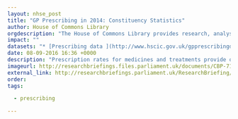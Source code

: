 ```yaml
---
layout: nhse_post
title: "GP Prescribing in 2014: Constituency Statistics"
author: House of Commons Library
orgdescription: "The House of Commons Library provides research, analysis and information services for MPs and their staff."
impact: ""
datasets: "* [Prescribing data ](http://www.hscic.gov.uk/gpprescribingdata) is from the monthly files published by the HSCIC"
date: 08-09-2016 16:36 +0000
description: "Prescription rates for medicines and treatments provide one useful measure of the burden of illness and disease across the country. This note provides statistics on prescriptions by GP practices in England as a whole and local variation for individual drugs and treatments."
imageurl: http://researchbriefings.files.parliament.uk/documents/CBP-7161/assets/e5856cb0-9d90-4ffd-8b64-037125226dff.png
external_link: http://researchbriefings.parliament.uk/ResearchBriefing/Summary/CBP-7161
order: 
tags:

  - prescribing

---
```

